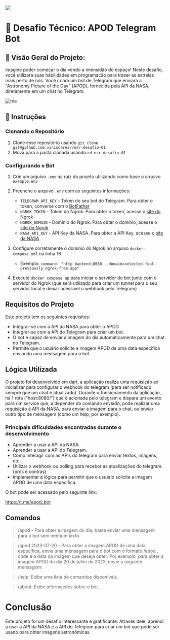 ![](https://i.imgur.com/xG74tOh.png)

# 🚀 Desafio Técnico: APOD Telegram Bot

## 🌌 Visão Geral do Projeto:

Imagine poder começar o dia vendo a imensidão do espaço! Neste desafio, você utilizará suas habilidades em programação para trazer as estrelas mais perto de nós. Você criará um bot de Telegram que enviará a "Astronomy Picture of the Day" (APOD), fornecida pela API da NASA, diretamente em um chat no Telegram.

![me](https://github.com/vinisoaresr/nsr-desafio-01/blob/main/.github/example.gif)

## 📝 Instruções

### Clonando o Repositório

1. Clone esse repositório usando `git clone git@github.com:vinisoaresr/nsr-desafio-01`
2. Mova para a pasta clonada usando `cd nsr-desafio-01`

### Configurando o Bot

1. Crie um arquivo `.env` na raiz do projeto utilizando como base o arquivo `example.env`
2. Preenche o arquivo `.env` com as seguintes informações:
   - `TELEGRAM_API_KEY` - Token do seu bot do Telegram. Para obter o token, converse com o [BotFather](https://t.me/botfather)
   - `NGROK_TOKEN` - Token do Ngrok. Para obter o token, acesse o [site do Ngrok](https://ngrok.com/)
   - `NGROK_DOMAIN` - Domínio do Ngrok. Para obter o domínio, acesse o [site do Ngrok](https://ngrok.com/)
   - `NASA_API_KEY` - API Key da NASA. Para obter a API Key, acesse o [site da NASA](https://api.nasa.gov/)
3. Configure corretamente o domínio do Ngrok no arquivo `docker-compose.yml` na linha 16

   - Exemplo: `command: "http backend:8080 --domain=selected-foal-previously.ngrok-free.app"`

4. Execute `docker compose up` para iniciar o servidor do bot junto com o servidor do Ngrok (que será utilizado para criar um tunnel para o seu servidor local e deixar acessível o webhook pelo Telegram)

## Requisitos do Projeto

Este projeto tem os seguintes requisitos:

- Integrar-se com a API da NASA para obter o APOD.
- Integrar-se com a API do Telegram para criar um bot.
- O bot é capaz de enviar a imagem do dia automaticamente para um chat no Telegram.
- Permite que o usuário solicite a imagem APOD de uma data específica enviando uma mensagem para o bot.

## Lógica Utilizada

O projeto foi desenvolvido em dart, a aplicação realiza uma requisição ao inicializar para configurar o webhook do telegram (para ser notificado sempre que um chat é atualizado). Durante o funcionamento da aplicação, há 1 rota ("host:8080/") que é acionada pelo telegram e dispara um evento para um service que, a depender do comando enviado, pode realizar uma requisição à API da NASA, para enviar a imagem para o chat, ou enviar outro tipo de mensagem (como um help, por exemplo).

### Principais dificuldades encontradas durante o desenvolvimento

- Aprender a usar a API da NASA.
- Aprender a usar a API do Telegram.
- Como Interagir com as APIs do telegram para enviar textos, imagens, etc.
- Utilizar o webhook ou polling para receber as atualizações do telegram. (prós e contras)
- Implementar a lógica para permitir que o usuário solicite a imagem APOD de uma data específica.

O bot pode ser acessado pelo seguinte link:

https://t.me/apod_bot

## Comandos

> /apod - Para obter a imagem do dia, basta enviar uma mensagem para o bot sem nenhum texto.

> /apod 2023-07-20 - Para obter a imagem APOD de uma data específica, envie uma mensagem para o bot com o formato /apod <data>, onde <data> é a data da imagem que deseja obter. Por exemplo, para obter a imagem APOD do dia 20 de julho de 2023, envie a seguinte mensagem:

> /help: Exibe uma lista de comandos disponíveis.

> /about: Exibe informações sobre o bot.

# Conclusão

Este projeto foi um desafio interessante e gratificante. Através dele, aprendi a usar a API da NASA e a API do Telegram para criar um bot que pode ser usado para obter imagens astronômicas.
